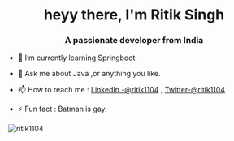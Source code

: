 <h1 align="center">heyy there, I'm Ritik Singh</h1>
<h3 align="center">A passionate developer from India</h3>

- 🌱 I’m currently learning Springboot

- 💬 Ask me about Java ,or anything you like.

- 📫 How to reach me : <a href="https://www.linkedin.com/in/ritik1104/">LinkedIn -@ritik1104</a> , <a href="https://twitter.com/ritik11104">Twitter-@ritik1104</a> 

- ⚡ Fun fact : Batman is gay.

<p>&nbsp;<img align="center" src="https://github-readme-stats.vercel.app/api?username=ritik1104&show_icons=true&locale=en" alt="ritik1104" /></p>


